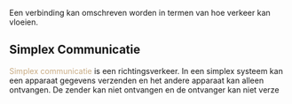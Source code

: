 Een verbinding kan omschreven worden in termen van hoe verkeer kan vloeien.

## Simplex Communicatie
<span style="color:#c8ab83;">Simplex communicatie</span> is een richtingsverkeer. In een simplex systeem kan een apparaat gegevens verzenden en het andere apparaat kan alleen ontvangen. De zender kan niet ontvangen en de ontvanger kan niet verze